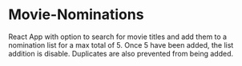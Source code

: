 # Movie-Nominations
React App with option to search for movie titles and add them to a nomination list for a max total of 5. Once 5 have been added, the list addition is disable. Duplicates are also prevented from being added.
